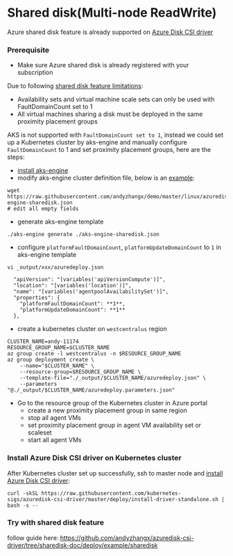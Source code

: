 # Shared disk(Multi-node ReadWrite)

Azure shared disk feature is already supported on [Azure Disk CSI driver](https://github.com/andyzhangx/azuredisk-csi-driver/tree/sharedisk-doc/deploy/example/sharedisk)

### Prerequisite
 - Make sure Azure shared disk is already registered with your subscription

Due to following [shared disk feature limitations](https://docs.microsoft.com/en-us/azure/virtual-machines/windows/disks-shared-enable#limitations):
 - Availability sets and virtual machine scale sets can only be used with FaultDomainCount set to 1
 - All virtual machines sharing a disk must be deployed in the same proximity placement groups

AKS is not supported with `FaultDomainCount set to 1`, instead we could set up a Kubernetes cluster by aks-engine and manually configure `FaultDomainCount` to 1 and set proximity placement groups, here are the steps:
 - [install aks-engine](https://github.com/Azure/aks-engine/blob/master/docs/tutorials/quickstart.md)
 - modify aks-engine cluster definition file, below is an [example](https://github.com/andyzhangx/demo/blob/master/linux/azuredisk/sharedisk/aks-engine-sharedisk.json):
```console
wget https://raw.githubusercontent.com/andyzhangx/demo/master/linux/azuredisk/sharedisk/aks-engine-sharedisk.json
# edit all empty fields
```
  - generate aks-engine template
```console
./aks-engine generate ./aks-engine-sharedisk.json
```

 - configure `platformFaultDomainCount`, `platformUpdateDomainCount` to `1` in aks-engine template
```console
vi _output/xxx/azuredeploy.json
```
      "apiVersion": "[variables('apiVersionCompute')]",
      "location": "[variables('location')]",
      "name": "[variables('agentpoolAvailabilitySet')]",
      "properties": {
        "platformFaultDomainCount": **1**,
        "platformUpdateDomainCount": **1**
      },

 - create a kubernetes cluster on `westcentralus` region
```console
CLUSTER_NAME=andy-11174
RESOURCE_GROUP_NAME=$CLUSTER_NAME
az group create -l westcentralus -n $RESOURCE_GROUP_NAME
az group deployment create \
    --name="$CLUSTER_NAME" \
    --resource-group=$RESOURCE_GROUP_NAME \
    --template-file="./_output/$CLUSTER_NAME/azuredeploy.json" \
    --parameters "@./_output/$CLUSTER_NAME/azuredeploy.parameters.json"
```

 - Go to the resource group of the Kubernetes cluster in Azure portal
   - create a new proximity placement group in same region
   - stop all agent VMs
   - set proximity placement group in agent VM availability set or scaleset
   - start all agent VMs

### Install Azure Disk CSI driver on Kubernetes cluster

After Kubernetes cluster set up successfully, ssh to master node and [install Azure Disk CSI driver](https://github.com/andyzhangx/azuredisk-csi-driver/blob/sharedisk-doc/docs/install-csi-driver-master.md):
```console
curl -skSL https://raw.githubusercontent.com/kubernetes-sigs/azuredisk-csi-driver/master/deploy/install-driver-standalone.sh | bash -s --
```

### Try with shared disk feature

follow guide here: https://github.com/andyzhangx/azuredisk-csi-driver/tree/sharedisk-doc/deploy/example/sharedisk
